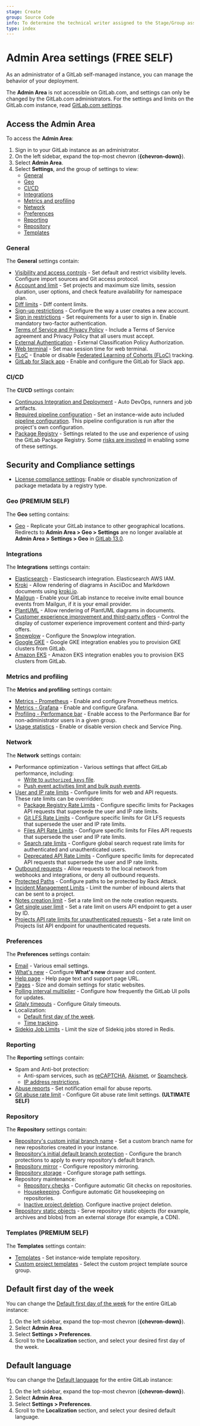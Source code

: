 ```yaml
---
stage: Create
group: Source Code
info: To determine the technical writer assigned to the Stage/Group associated with this page, see https://about.gitlab.com/handbook/product/ux/technical-writing/#assignments
type: index
---
```


# Admin Area settings **(FREE SELF)**

As an administrator of a GitLab self-managed instance, you can manage the behavior of your
deployment.

The **Admin Area** is not accessible on GitLab.com, and settings can only be changed by the
GitLab.com administrators. For the settings and limits on the GitLab.com instance,
read [GitLab.com settings](../../user/gitlab_com/index.md).

## Access the Admin Area

To access the **Admin Area**:

1. Sign in to your GitLab instance as an administrator.
1. On the left sidebar, expand the top-most chevron (**{chevron-down}**).
1. Select **Admin Area**.
1. Select **Settings**, and the group of settings to view:
   - [General](#general)
   - [Geo](#geo)
   - [CI/CD](#cicd)
   - [Integrations](#integrations)
   - [Metrics and profiling](#metrics-and-profiling)
   - [Network](#network)
   - [Preferences](#preferences)
   - [Reporting](#reporting)
   - [Repository](#repository)
   - [Templates](#templates)

### General

The **General** settings contain:

- [Visibility and access controls](../../user/admin_area/settings/visibility_and_access_controls.md) - Set default and
 restrict visibility levels. Configure import sources and Git access protocol.
- [Account and limit](../../user/admin_area/settings/account_and_limit_settings.md) - Set projects and maximum size limits,
 session duration, user options, and check feature availability for namespace plan.
- [Diff limits](../../user/admin_area/diff_limits.md) - Diff content limits.
- [Sign-up restrictions](../../user/admin_area/settings/sign_up_restrictions.md) - Configure the way a user creates a new account.
- [Sign in restrictions](../../user/admin_area/settings/sign_in_restrictions.md) - Set requirements for a user to sign in.
 Enable mandatory two-factor authentication.
- [Terms of Service and Privacy Policy](../../user/admin_area/settings/terms.md) - Include a Terms of Service agreement
 and Privacy Policy that all users must accept.
- [External Authentication](../../user/admin_area/settings/external_authorization.md#configuration) - External Classification Policy Authorization.
- [Web terminal](../integration/terminal.md#limiting-websocket-connection-time) -
 Set max session time for web terminal.
- [FLoC](floc.md) - Enable or disable
 [Federated Learning of Cohorts (FLoC)](https://en.wikipedia.org/wiki/Federated_Learning_of_Cohorts) tracking.
- [GitLab for Slack app](../../user/admin_area/settings/slack_app.md) - Enable and configure the GitLab for Slack app.

### CI/CD

The **CI/CD** settings contain:

- [Continuous Integration and Deployment](../../user/admin_area/settings/continuous_integration.md) -
  Auto DevOps, runners and job artifacts.
- [Required pipeline configuration](../../user/admin_area/settings/continuous_integration.md#required-pipeline-configuration) -
  Set an instance-wide auto included [pipeline configuration](../../ci/yaml/index.md).
  This pipeline configuration is run after the project's own configuration.
- [Package Registry](../../user/admin_area/settings/continuous_integration.md#package-registry-configuration) -
  Settings related to the use and experience of using the GitLab Package Registry. Some
  [risks are involved](../../user/packages/container_registry/reduce_container_registry_storage.md#use-with-external-container-registries)
  in enabling some of these settings.

## Security and Compliance settings

- [License compliance settings](security_and_compliance.md#choose-package-registry-metadata-to-sync): Enable or disable synchronization of package metadata by a registry type.

### Geo **(PREMIUM SELF)**

The **Geo** setting contains:

- [Geo](../geo/index.md) - Replicate your GitLab instance to other
  geographical locations. Redirects to **Admin Area > Geo > Settings** are no
  longer available at **Admin Area > Settings > Geo** in [GitLab 13.0](https://gitlab.com/gitlab-org/gitlab/-/issues/36896).

### Integrations

The **Integrations** settings contain:

- [Elasticsearch](../../integration/advanced_search/elasticsearch.md#enable-advanced-search) -
  Elasticsearch integration. Elasticsearch AWS IAM.
- [Kroki](../integration/kroki.md#enable-kroki-in-gitlab) -
  Allow rendering of diagrams in AsciiDoc and Markdown documents using [kroki.io](https://kroki.io).
- [Mailgun](../integration/mailgun.md) - Enable your GitLab instance
  to receive invite email bounce events from Mailgun, if it is your email provider.
- [PlantUML](../integration/plantuml.md) - Allow rendering of PlantUML
  diagrams in documents.
- [Customer experience improvement and third-party offers](../../user/admin_area/settings/third_party_offers.md) -
  Control the display of customer experience improvement content and third-party offers.
- [Snowplow](../../development/internal_analytics/snowplow/index.md) - Configure the Snowplow integration.
- [Google GKE](../../user/project/clusters/add_gke_clusters.md) - Google GKE integration enables
  you to provision GKE clusters from GitLab.
- [Amazon EKS](../../user/project/clusters/add_eks_clusters.md) - Amazon EKS integration enables
  you to provision EKS clusters from GitLab.

### Metrics and profiling

The **Metrics and profiling** settings contain:

- [Metrics - Prometheus](../monitoring/prometheus/gitlab_metrics.md) -
  Enable and configure Prometheus metrics.
- [Metrics - Grafana](../monitoring/performance/grafana_configuration.md#integrate-with-gitlab-ui) -
  Enable and configure Grafana.
- [Profiling - Performance bar](../monitoring/performance/performance_bar.md#enable-the-performance-bar-for-non-administrators) -
  Enable access to the Performance Bar for non-administrator users in a given group.
- [Usage statistics](../../user/admin_area/settings/usage_statistics.md) - Enable or disable version check and Service Ping.

### Network

The **Network** settings contain:

- Performance optimization - Various settings that affect GitLab performance, including:
  - [Write to `authorized_keys` file](../operations/fast_ssh_key_lookup.md#set-up-fast-lookup).
  - [Push event activities limit and bulk push events](../../user/admin_area/settings/push_event_activities_limit.md).
- [User and IP rate limits](../../user/admin_area/settings/user_and_ip_rate_limits.md) - Configure limits for web and API requests.
  These rate limits can be overridden:
  - [Package Registry Rate Limits](../../user/admin_area/settings/package_registry_rate_limits.md) - Configure specific
    limits for Packages API requests that supersede the user and IP rate limits.
  - [Git LFS Rate Limits](../../user/admin_area/settings/git_lfs_rate_limits.md) - Configure specific limits for
    Git LFS requests that supersede the user and IP rate limits.
  - [Files API Rate Limits](../../user/admin_area/settings/files_api_rate_limits.md) - Configure specific limits for
    Files API requests that supersede the user and IP rate limits.
  - [Search rate limits](../instance_limits.md#search-rate-limit) - Configure global search request rate limits for authenticated and unauthenticated users.
  - [Deprecated API Rate Limits](../../user/admin_area/settings/deprecated_api_rate_limits.md) - Configure specific limits
    for deprecated API requests that supersede the user and IP rate limits.
- [Outbound requests](../../security/webhooks.md) - Allow requests to the local network from webhooks and integrations, or deny all outbound requests.
- [Protected Paths](../../user/admin_area/settings/protected_paths.md) - Configure paths to be protected by Rack Attack.
- [Incident Management Limits](../../operations/incident_management/index.md) - Limit the
  number of inbound alerts that can be sent to a project.
- [Notes creation limit](../../user/admin_area/settings/rate_limit_on_notes_creation.md) - Set a rate limit on the note creation requests.
- [Get single user limit](../../user/admin_area/settings/rate_limit_on_users_api.md) - Set a rate limit on users API endpoint to get a user by ID.
- [Projects API rate limits for unauthenticated requests](../../user/admin_area/settings/rate_limit_on_projects_api.md) - Set a rate limit on Projects list API endpoint for unauthenticated requests.

### Preferences

The **Preferences** settings contain:

- [Email](../../user/admin_area/settings/email.md) - Various email settings.
- [What's new](../whats-new.md) - Configure **What's new** drawer and content.
- [Help page](help_page.md) - Help page text and support page URL.
- [Pages](../pages/index.md#custom-domain-verification) -
  Size and domain settings for static websites.
- [Polling interval multiplier](../polling.md) -
  Configure how frequently the GitLab UI polls for updates.
- [Gitaly timeouts](gitaly_timeouts.md) - Configure Gitaly timeouts.
- Localization:
  - [Default first day of the week](../../user/profile/preferences.md).
  - [Time tracking](../../user/project/time_tracking.md#limit-displayed-units-to-hours).
- [Sidekiq Job Limits](../../user/admin_area/settings/sidekiq_job_limits.md) - Limit the size of Sidekiq jobs stored in Redis.

### Reporting

The **Reporting** settings contain:

- Spam and Anti-bot protection:
  - Anti-spam services, such as [reCAPTCHA](../../integration/recaptcha.md),
    [Akismet](../../integration/akismet.md), or [Spamcheck](../../user/admin_area/reporting/spamcheck.md).
  - [IP address restrictions](../../user/admin_area/reporting/ip_addr_restrictions.md).
- [Abuse reports](../../user/admin_area/review_abuse_reports.md) - Set notification email for abuse reports.
- [Git abuse rate limit](../../user/admin_area/reporting/git_abuse_rate_limit.md) - Configure Git abuse rate limit settings. **(ULTIMATE SELF)**

### Repository

The **Repository** settings contain:

- [Repository's custom initial branch name](../../user/project/repository/branches/default.md#instance-level-custom-initial-branch-name) -
  Set a custom branch name for new repositories created in your instance.
- [Repository's initial default branch protection](../../user/project/repository/branches/default.md#instance-level-default-branch-protection) -
  Configure the branch protections to apply to every repository's default branch.
- [Repository mirror](../../user/admin_area/settings/visibility_and_access_controls.md#enable-project-mirroring) -
  Configure repository mirroring.
- [Repository storage](../repository_storage_types.md) - Configure storage path settings.
- Repository maintenance:
  - [Repository checks](../repository_checks.md) - Configure
    automatic Git checks on repositories.
  - [Housekeeping](../housekeeping.md). Configure automatic
    Git housekeeping on repositories.
  - [Inactive project deletion](../inactive_project_deletion.md). Configure inactive
    project deletion.
- [Repository static objects](../static_objects_external_storage.md) -
  Serve repository static objects (for example, archives and blobs) from an external storage (for example, a CDN).

### Templates **(PREMIUM SELF)**

The **Templates** settings contain:

- [Templates](instance_template_repository.md#configuration) - Set instance-wide template repository.
- [Custom project templates](../../user/admin_area/custom_project_templates.md) - Select the custom project template source group.

## Default first day of the week

You can change the [Default first day of the week](../../user/profile/preferences.md)
for the entire GitLab instance:

1. On the left sidebar, expand the top-most chevron (**{chevron-down}**).
1. Select **Admin Area**.
1. Select **Settings > Preferences**.
1. Scroll to the **Localization** section, and select your desired first day of the week.

## Default language

You can change the [Default language](../../user/profile/preferences.md)
for the entire GitLab instance:

1. On the left sidebar, expand the top-most chevron (**{chevron-down}**).
1. Select **Admin Area**.
1. Select **Settings > Preferences**.
1. Scroll to the **Localization** section, and select your desired default language.
